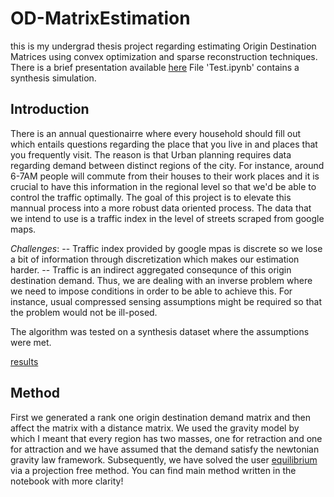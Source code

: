 # OD-MatrixEstimation
this is my undergrad thesis project regarding estimating Origin Destination Matrices using convex optimization and sparse reconstruction techniques. There is a brief presentation available [here](https://github.com/scO0rpion/OD-MatrixEstimation/blob/master/Slides%202.pdf)
File 'Test.ipynb' contains a synthesis simulation.  

## Introduction
There is an annual questionairre where every household should fill out which entails questions regarding the place that you live in and places that you frequently visit. The reason is that Urban planning requires data regarding demand between distinct regions of the city. For instance, around 6-7AM people will commute from their houses to their work places and it is crucial to have this information in the regional level so that we'd be able to control the traffic optimally. The goal of this project is to elevate this mannual process into a more robust data oriented process. The data that we intend to use is a traffic index in the level of streets scraped from google maps. 

*Challenges*:
-- Traffic index provided by google mpas is discrete so we lose a bit of information through discretization which makes our estimation harder.
-- Traffic is an indirect aggregated consequnce of this origin destination demand. Thus, we are dealing with an inverse problem where we need to impose conditions in order to be able to achieve this. For instance, usual compressed sensing assumptions might be required so that the problem would not be ill-posed. 

The algorithm was tested on a synthesis dataset where the assumptions were met. 

[results](results.png)

## Method
First we generated a rank one origin destination demand matrix and then affect the matrix with a distance matrix. We 
used the gravity model by which I meant that every region has two masses, one for retraction and one for attraction and we 
have assumed that the demand satisfy the newtonian gravity law framework. Subsequently, we have solved the 
user [equilibrium](https://en.wikipedia.org/wiki/John_Glen_Wardrop) via a projection free method. You can find main method 
written in the notebook with more clarity! 

